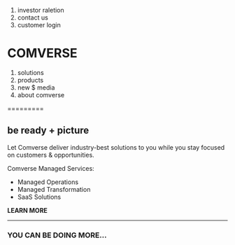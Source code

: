 1. investor raletion
2. contact us
3. customer login

COMVERSE 
========

1. solutions
2. products
3. new $ media
4. about comverse

=========

be ready + picture 
-------------------

Let Comverse deliver industry-best solutions to you 
while you stay focused on customers & opportunities.

Comverse Managed Services:
 * Managed Operations 
 * Managed Transformation
 * SaaS Solutions

 **LEARN MORE**

-------------------

 ### YOU CAN BE DOING MORE... ###

